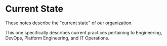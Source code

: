 # Current State

These notes describe the "current state" of our organization. 

This one specifically describes current practices pertaining to Engineering, DevOps, Platform Engineering, and IT Operations.